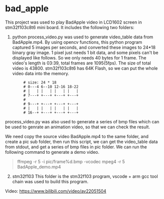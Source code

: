 # bad_apple
This project was used to play BadApple video in LCD1602 screen in stm32f103c8t6 mini board.
It includes the following two folders:

1) python
process_video.py was used to generate video_table data from BadApple.mp4.
By using opencv functions, this python program captured 5 images per seconds,
and converted these images to 24*18 binary gray image.
1 pixel just needs 1 bit data, and some pixels can't be displayed like follows.
So we only needs 40 bytes for 1 frame. 
The video's length is 03:39, total frames are 1095(5fps). The size of total video is 43800.
stm32f103c8t6 has 64K Flash, so we can put the whole video data into the memory.

            # size: 24 * 18
            # 0---4 6--10 12-16 18-22
            # |   | |   | |   | |   |
            # 7---+ +---+ +---+ +---+
            #
            # 9---+ +---+ +---+ +---+
            # |   | |   | |   | |   |
            # 16--+ +---+ +---+ +---+
process_video.py was also used to generate a series of bmp files which can be used to genrate
an animation video, so that we can check the result.

We need copy the source video BadApple.mp4 to the same folder, and create a pic sub folder,
then run this script, we can get the video_table data from stdout, 
and get a series of bmp files in pic folder. We can run the following command to generate a demo video.

> ffmpeg -r 5 -i pic/frame%d.bmp -vcodec mpeg4 -r 5 BadApple_demo.mp4

2) stm32f103
This folder is the stm32f103 program, vscode + arm gcc tool chain was used to build this program.

Video:
https://www.bilibili.com/video/av22051504

